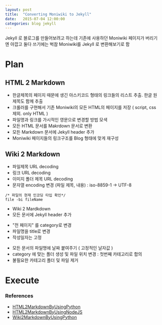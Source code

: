 ```yaml
---
layout: post
title:  "Converting Moniwiki to Jekyll"
date:   2015-07-04 12:00:00
categories: blog jekyll
---
```


Jekyll 로 블로그를 만들어보려고 하는데 기존에 사용하던 Moniwiki 페이지가 버리기엔 아깝고 둘다 쓰기에는 벅참
Moniwiki를 Jekyll 로 변환해보기로 함

# Plan

## HTML 2 Markdown
 * 한글제목의 페이지 때문에 생긴 아스키코드 형태의 링크들의 리스트 추출. 한글 원제목도 함께 추출
 * 크롤러를 구현해서 기존 Moniwiki의 모든 HTML의 페이지를 저장 ( script, css 제외. only HTML )
 * 파일명과 링크를 가시적인 영문으로 변경할 방법 모색
 * 모든 HTML 문서를 Makrdown 문서로 변환
 * 모든 Markdown 문서에 Jekyll header 추가
 * Moniwiki 페이지들의 링크구조를 Blog 형태에 맞게 재구성

## Wiki 2 Markdown
 * 파일제목 URL decoding
 * 링크 URL decoding
 * 이미지 폴더 제목 URL decoding
 * 문자열 encoding 변경 (파일 제목, 내용) : iso-8859-1 -> UTF-8

```
/* 파일의 현재 인코딩 타입 확인*/
file -bi fileName
```

 * Wiki 2 Mardkdown
 * 모든 문서에 Jekyll header 추가
  - "전 페이지" 를 category로 변경
  - 파일명을 title로 변경
  - 작성일자는 고정
 * 모든 문서의 파일명에 날짜 붙여주기 ( 고정적인 날자값 )
 * category 에 맞는 폴더 생성 및 파일 위치 변경 : 첫번째 카테고리로 합의
 * 불필요한 카테고리 폴더 및 파일 제거

# Execute

### References
 * [HTML2MarkdownByUsingPython](https://github.com/aaronsw/html2text)
 * [HTML2MarkdownByUsingNodeJS](https://github.com/domchristie/to-markdown)
 * [Wiki2MarkdownByUsingPython](https://code.google.com/p/support-tools/wiki/WikiToMarkdownTool)
